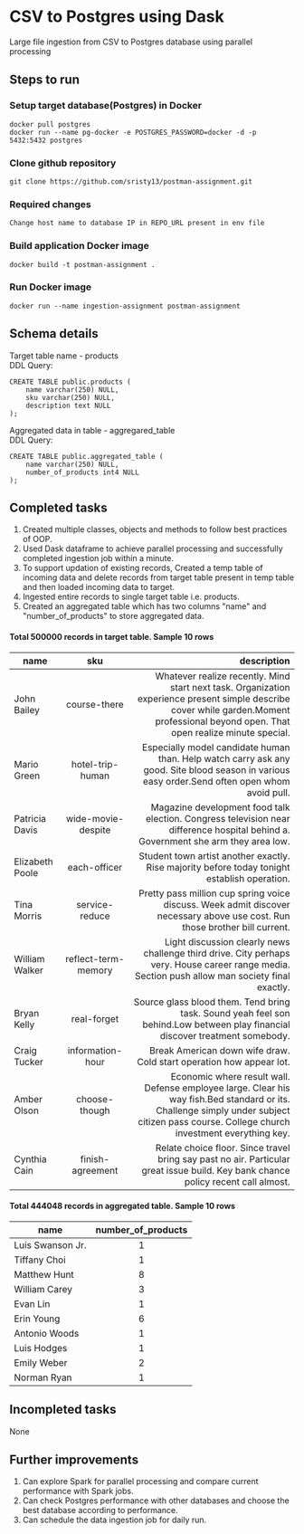 # CSV to Postgres using Dask
Large file ingestion from CSV to Postgres database using parallel processing

## Steps to run
### Setup target database(Postgres) in Docker
```
docker pull postgres
docker run --name pg-docker -e POSTGRES_PASSWORD=docker -d -p 5432:5432 postgres
```

### Clone github repository
```
git clone https://github.com/sristy13/postman-assignment.git
```
### Required changes
```
Change host name to database IP in REPO_URL present in env file
```
### Build application Docker image
```
docker build -t postman-assignment .
```
### Run Docker image
```
docker run --name ingestion-assignment postman-assignment
```

## Schema details
Target table name - products<br />
DDL Query:

``` 
CREATE TABLE public.products (
	name varchar(250) NULL,
	sku varchar(250) NULL,
	description text NULL
); 
```
Aggregated data in table - aggregared_table<br />
DDL Query:
```
CREATE TABLE public.aggregated_table (
	name varchar(250) NULL,
	number_of_products int4 NULL
);
```
## Completed tasks
1. Created multiple classes, objects and methods to follow best practices of OOP.
2. Used Dask dataframe to achieve parallel processing and successfully completed ingestion job within a minute.
3. To support updation of existing records, Created a temp table of incoming data and delete records from target table present in temp table and then loaded incoming data to target.
4. Ingested entire records to single target table i.e. products.
5. Created an aggregated table which has two columns "name" and "number_of_products" to store aggregated data.
#### Total 500000 records in target table. Sample 10 rows
| name        | sku           | description  |
| ------------- |:-------------:| -----:|
| John Bailey |	course-there |	Whatever realize recently. Mind start next task. Organization experience present simple describe cover while garden.Moment professional beyond open. That open realize minute special.|
Mario Green |	hotel-trip-human |	Especially model candidate human than. Help watch carry ask any good. Site blood season in various easy order.Send often open whom avoid pull.|
Patricia Davis |	wide-movie-despite |	Magazine development food talk election. Congress television near difference hospital behind a. Government she arm they area low.|
Elizabeth Poole |	each-officer |	Student town artist another exactly. Rise majority before today tonight establish operation. |
Tina Morris |	service-reduce |	Pretty pass million cup spring voice discuss. Week admit discover necessary above use cost. Run those brother bill current.
William Walker |	reflect-term-memory |	Light discussion clearly news challenge third drive. City perhaps very. House career range media. Section push allow man society final exactly. |
Bryan Kelly |	real-forget |	Source glass blood them. Tend bring task. Sound yeah feel son behind.Low between play financial discover treatment somebody. |
Craig Tucker |	information-hour |	Break American down wife draw. Cold start operation how appear lot. |
Amber Olson |	choose-though |	Economic where result wall. Defense employee large. Clear his way fish.Bed standard or its. Challenge simply under subject citizen pass course. College church investment everything key.|
Cynthia Cain |	finish-agreement |	Relate choice floor. Since travel bring say past no air. Particular great issue build. Key bank chance policy recent call almost.      | 

#### Total 444048 records in aggregated table. Sample 10 rows
| name | number_of_products|
| ------------- |:-------------:|
|Luis Swanson Jr. |	1 |
Tiffany Choi |	1 |
Matthew Hunt |	8 |
William Carey |	3 |
Evan Lin |	1 |
Erin Young |	6 |
Antonio Woods |	1 |
Luis Hodges |	1 |
Emily Weber |	2 |
Norman Ryan |	1 |
## Incompleted tasks
None
## Further improvements
1. Can explore Spark for parallel processing and compare current performance with Spark jobs.
2. Can check Postgres performance with other databases and choose the best database according to performance.
3. Can schedule the data ingestion job for daily run.



  
